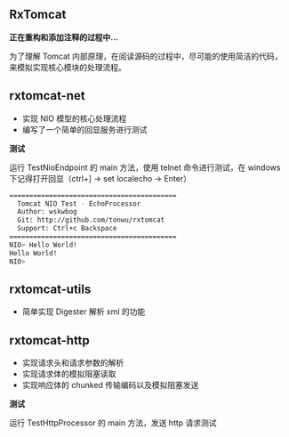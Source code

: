 ## RxTomcat

**正在重构和添加注释的过程中...**

为了理解 Tomcat 内部原理，在阅读源码的过程中，尽可能的使用简洁的代码，来模拟实现核心模块的处理流程。

## rxtomcat-net

 - 实现 NIO 模型的核心处理流程
 - 编写了一个简单的回显服务进行测试

**测试**

运行 TestNioEndpoint 的 main 方法，使用 telnet 命令进行测试，在 windows 下记得打开回显（ctrl+] -> set localecho -> Enter）

```bash
==========================================
  Tomcat NIO Test - EchoProcessor
  Author: wskwbog
  Git: http://github.com/tonwu/rxtomcat
  Support: Ctrl+c Backspace
==========================================
NIO> Hello World!
Hello World!
NIO>
```

## rxtomcat-utils

 - 简单实现 Digester 解析 xml 的功能

## rxtomcat-http

 - 实现请求头和请求参数的解析
 - 实现请求体的模拟阻塞读取
 - 实现响应体的 chunked 传输编码以及模拟阻塞发送
 
**测试**

运行 TestHttpProcessor 的 main 方法，发送 http 请求测试

